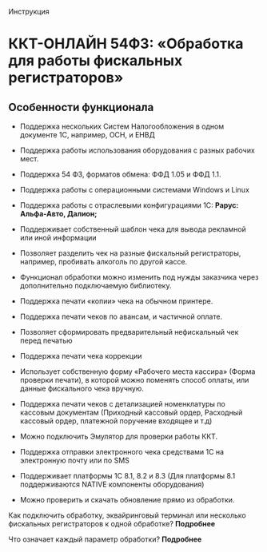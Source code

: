 Инструкция

# ККТ-ОНЛАЙН 54ФЗ: «Обработка для работы фискальных регистраторов»

## Особенности функционала

-   Поддержка нескольких Систем Налогообложения в одном документе 1С, например,
    ОСН, и ЕНВД

-   Поддержка работы использования оборудования с разных рабочих мест.

-   Поддержка 54 ФЗ, форматов обмена: ФФД 1.05 и ФФД 1.1.

-   Поддержка работы с операционными системами Windows и Linux

-   Поддержка работы с отраслевыми конфигурациями 1С: **Рарус: Альфа-Авто,
    Далион;**

-   Поддерживает собственный шаблон чека для вывода рекламной или иной
    информации

-   Позволяет разделить чек на разные фискальный регистраторы, например,
    пробивать алкоголь по другой кассе.

-   Функционал обработки можно изменить под нужды заказчика через дополнительно
    подключаемую библиотеку.

-   Поддержка печати «копии» чека на обычном принтере.

-   Поддержка печати чеков по авансам, и частичной оплате.

-   Позволяет сформировать предварительный нефискальный чек перед печатью

-   Поддержка печати чека коррекции

-   Использует собственную форму «Рабочего места кассира» (Форма проверки
    печати), в которой можно поменять способ оплаты, или данные фискального чека
    вручную.

-   Поддержка печати чеков с детализацией номенклатуры по кассовым документам
    (Приходный кассовый ордер, Расходный кассовый ордер, платежной поручение
    входящее и т.д)

-   Можно подключить Эмулятор для проверки работы ККТ.

-   Поддержка отправки электронного чека средствами 1С на электронную почту или
    по SMS

-   Поддерживает платформы 1С 8.1, 8.2 и 8.3 (Для платформы 8.1 поддерживаются
    NATIVE компоненты оборудования)

-   Можно проверить и скачать обновление прямо из обработки.

Как подключить обработку, эквайринговый терминал или несколько фискальных
регистраторов к одной обработке? **Подробнее**

Что означает каждый параметр обработки? **Подробнее**
